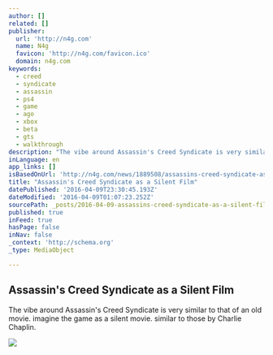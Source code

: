 ```yaml
---
author: []
related: []
publisher:
  url: 'http://n4g.com'
  name: N4g
  favicon: 'http://n4g.com/favicon.ico'
  domain: n4g.com
keywords:
  - creed
  - syndicate
  - assassin
  - ps4
  - game
  - ago
  - xbox
  - beta
  - gts
  - walkthrough
description: "The vibe around Assassin's Creed Syndicate is very similar to that of an old movie. imagine the game as a silent movie. similar to those by Charlie Chaplin."
inLanguage: en
app_links: []
isBasedOnUrl: 'http://n4g.com/news/1889508/assassins-creed-syndicate-as-a-silent-film'
title: "Assassin's Creed Syndicate as a Silent Film"
datePublished: '2016-04-09T23:30:45.193Z'
dateModified: '2016-04-09T01:07:23.252Z'
sourcePath: _posts/2016-04-09-assassins-creed-syndicate-as-a-silent-film.md
published: true
inFeed: true
hasPage: false
inNav: false
_context: 'http://schema.org'
_type: MediaObject

---
```

<article style=""><h1>Assassin's Creed Syndicate as a Silent Film</h1><p>The vibe around Assassin's Creed Syndicate is very similar to that of an old movie. imagine the game as a silent movie. similar to those by Charlie Chaplin.</p><img src="http://s2.n4g.com/news/1889508_0.jpg" /></article>
